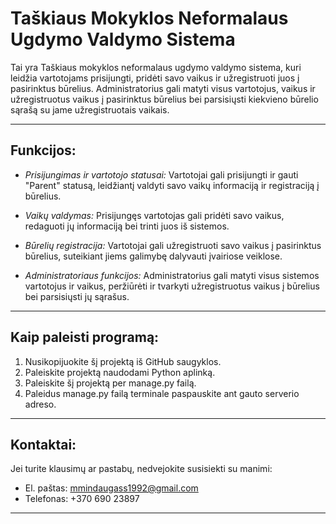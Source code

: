 # Taškiaus Mokyklos Neformalaus Ugdymo Valdymo Sistema

Tai yra Taškiaus mokyklos neformalaus ugdymo valdymo sistema, kuri leidžia vartotojams prisijungti, pridėti savo vaikus ir užregistruoti juos į pasirinktus būrelius. Administratorius gali matyti visus vartotojus, vaikus ir užregistruotus vaikus į pasirinktus būrelius bei parsisiųsti kiekvieno būrelio sąrašą su jame užregistruotais vaikais.

---

## Funkcijos:

- *Prisijungimas ir vartotojo statusai:* Vartotojai gali prisijungti ir gauti "Parent" statusą, leidžiantį valdyti savo vaikų informaciją ir registraciją į būrelius.
  
- *Vaikų valdymas:* Prisijungęs vartotojas gali pridėti savo vaikus, redaguoti jų informaciją bei trinti juos iš sistemos.

- *Būrelių registracija:* Vartotojai gali užregistruoti savo vaikus į pasirinktus būrelius, suteikiant jiems galimybę dalyvauti įvairiose veiklose.

- *Administratoriaus funkcijos:* Administratorius gali matyti visus sistemos vartotojus ir vaikus, peržiūrėti ir tvarkyti užregistruotus vaikus į būrelius bei parsisiųsti jų sąrašus.

---

## Kaip paleisti programą:

1. Nusikopijuokite šį projektą iš GitHub saugyklos.
2. Paleiskite projektą naudodami Python aplinką.
3. Paleiskite šį projektą per manage.py failą.
4. Paleidus manage.py failą terminale paspauskite ant gauto serverio adreso.

---

## Kontaktai:

Jei turite klausimų ar pastabų, nedvejokite susisiekti su manimi:

- El. paštas: mmindaugass1992@gmail.com
- Telefonas: +370 690 23897

---